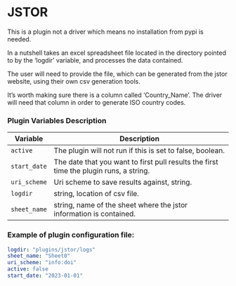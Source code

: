 # JSTOR

This is a plugin not a driver which means no installation from pypi is needed.

In a nutshell takes an excel spreadsheet file located in the directory pointed to by the ‘logdir’ variable, and processes the data contained.

The user will need to provide the file, which can be generated from the jstor website, using their own csv generation tools.

It’s worth making sure there is a column called ‘Country_Name’. The driver will need that column in order to generate ISO country codes.

### Plugin Variables Description

| Variable                | Description                                                                                        |
| ----------------------- | -------------------------------------------------------------------------------------------------- |
| `active`                | The plugin will not run if this is set to false, boolean.                                          |
| `start_date`            | The date that you want to first pull results the first time the plugin runs, a string.             |
| `uri_scheme`            | Uri scheme to save results against, string.                                                        |
| `logdir`                | string, location of csv file.                                                 | 
| `sheet_name`                | string, name of the sheet where the jstor information is contained.                                                 |


### Example of plugin configuration file:

```yaml
logdir: "plugins/jstor/logs"
sheet_name: "Sheet0"
uri_scheme: "info:doi"
active: false
start_date: "2023-01-01"
```


